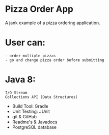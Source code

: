# Pizza Order App
A jank example of a pizza ordering application.

# User can: 
    - order multiple pizzas
    - go and change pizza order before submitting

# Java 8:
    I/O Stream
    Collections API (Data Structures)
- Build Tool: Gradle
- Unit Testing: JUnit
- git & GitHub
- Readme's & Javadocs
- PostgreSQL database